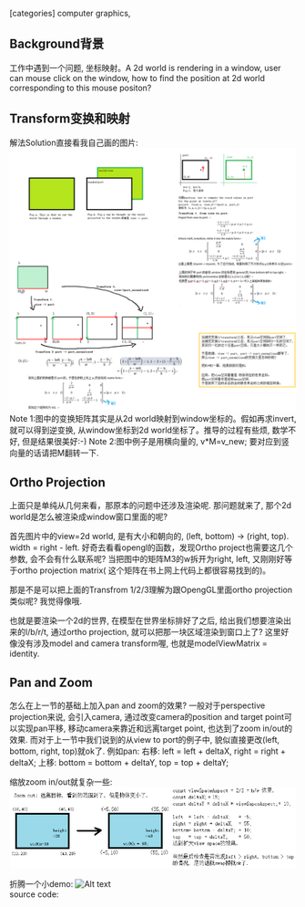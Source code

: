 [categories] computer graphics, 


Background背景
---- 
工作中遇到一个问题, 坐标映射。A 2d world is rendering in a window, user can mouse click on the window, how to find the position at 2d world corresponding to this mouse positon?


Transform变换和映射
---- 
解法Solution直接看我自己画的图片: 
![Alt text](data/2014-06-20-ViewToPort.png "output")
Note 1:图中的变换矩阵其实是从2d world映射到window坐标的。假如再求invert, 就可以得到逆变换, 从window坐标到2d world坐标了。推导的过程有些烦, 数学不好, 但是结果很美好:-) 
Note 2:图中例子是用横向量的, v*M=v_new; 要对应到竖向量的话请把M翻转一下.

Ortho Projection
---- 
上面只是单纯从几何来看，那原本的问题中还涉及渲染呢. 那问题就来了, 那个2d world是怎么被渲染成window窗口里面的呢? 

首先图片中的view=2d world, 是有大小和朝向的, (left, bottom) -> (right, top). width = right - left. 
好奇去看看opengl的函数，发现Ortho project也需要这几个参数, 会不会有什么联系呢?
当把图中的矩阵M3的w拆开为right, left, 又刚刚好等于ortho projection matrix( 这个矩阵在书上网上代码上都很容易找到的)。

那是不是可以把上面的Transfrom 1/2/3理解为跟OpengGL里面ortho projection类似呢? 我觉得像哦.

也就是要渲染一个2d的世界, 在模型在世界坐标排好了之后, 给出我们想要渲染出来的l/b/r/t, 通过ortho projection, 就可以把那一块区域渲染到窗口上了? 这里好像没有涉及model and camera transform喔, 也就是modelViewMatrix = identity. 


Pan and Zoom 
---- 
怎么在上一节的基础上加入pan and zoom的效果? 一般对于perspective projection来说, 会引入camera, 通过改变camera的position and target point可以实现pan平移, 移动camera来靠近和远离target point, 也达到了zoom in/out的效果. 而对于上一节中我们说到的从view to port的例子中, 貌似直接更改(left, bottom, right, top)就ok了.
例如pan: 
右移: left = left + deltaX, right = right + deltaX;
上移: bottom = bottom + deltaY, top = top + deltaY;

缩放zoom in/out就复杂一些: 
![Alt text](data/2014-06-20-ortho_zoom.png "output")


折腾一个小demo: 
![Alt text](data/2014-06-20-transform_orthoProj.gif "output")      
source code:  
    
   